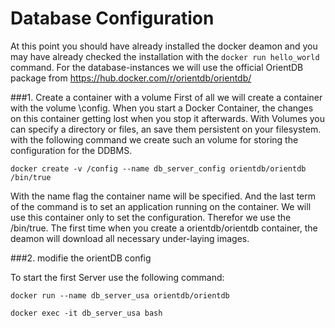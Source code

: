 # Database Configuration

At this point you should have already installed the docker deamon and you may have already checked the installation with the `docker run hello_world` command.
For the database-instances we will use the official OrientDB package from 
https://hub.docker.com/r/orientdb/orientdb/  

###1. Create a container with a volume
First of all we will create a container with the volume \config. When you start a Docker Container, the changes on this container getting lost when you stop it afterwards. With Volumes you can specify a directory or files, an save them persistent on your filesystem. with the following command we create such an volume for storing the configuration for the DDBMS.
```
docker create -v /config --name db_server_config orientdb/orientdb /bin/true 
```

With the name flag the container name will be specified. And the last term of the command is to set an application running on the container. We will use this container only to set the configuration. Therefor we use the /bin/true.
The first time when you create a orientdb/orientdb container, the deamon will download all necessary under-laying images.

###2. modifie the orientDB config


To start the first Server use the following command:
```
docker run --name db_server_usa orientdb/orientdb 
```



```
docker exec -it db_server_usa bash
```




